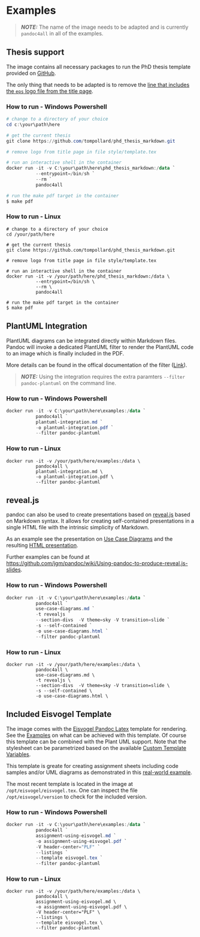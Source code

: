 # Examples

> **_NOTE:_**  The name of the image needs to be adapted and is currently
> `pandoc4all` in all of the examples.

## Thesis support

The image contains all necessary packages to run the PhD thesis template
provided on [GitHub](https://github.com/tompollard/phd_thesis_markdown).

The only thing that needs to be adapted is to remove the [line that includes the
`eps` logo file from the title page](https://github.com/tompollard/phd_thesis_markdown/blob/master/style/template.tex#L205).

### How to run - Windows Powershell

```powershell
# change to a directory of your choice
cd c:\your\path\here

# get the current thesis
git clone https://github.com/tompollard/phd_thesis_markdown.git

# remove logo from title page in file style/template.tex

# run an interactive shell in the container
docker run -it -v C:\your\path\here\phd_thesis_markdown:/data `
           --entrypoint=/bin/sh `
           --rm `
           pandoc4all

# run the make pdf target in the container
$ make pdf
```

### How to run - Linux

```shell
# change to a directory of your choice
cd /your/path/here

# get the current thesis
git clone https://github.com/tompollard/phd_thesis_markdown.git

# remove logo from title page in file style/template.tex

# run an interactive shell in the container
docker run -it -v /your/path/here/phd_thesis_markdown:/data \
           --entrypoint=/bin/sh \
           --rm \
           pandoc4all

# run the make pdf target in the container
$ make pdf
```

## PlantUML Integration

PlantUML diagrams can be integrated directly within Markdown files.
Pandoc will invoke a dedicated PlantUML filter to render the PlantUML code
to an image which is finally included in the PDF.

More details can be found in the offical documentation of the filter ([Link](https://github.com/timofurrer/pandoc-plantuml-filter)).

> **_NOTE:_** Using the integration requires the extra paramters `--filter pandoc-plantuml` on the command line.

### How to run - Windows Powershell

```powershell
docker run -it -v C:\your\path\here\examples:/data `
           pandoc4all `
           plantuml-integration.md `
           -o plantuml-integration.pdf `
           --filter pandoc-plantuml
```

### How to run - Linux

```shell
docker run -it -v /your/path/here/examples:/data \
           pandoc4all \
           plantuml-integration.md \
           -o plantuml-integration.pdf \
           --filter pandoc-plantuml
```

## reveal.js

pandoc can also be used to create presentations based on [reveal.js](https://revealjs.com/) based on Markdown syntax. It allows for creating self-contained
presentations in a single HTML file with the intrinsic simplicity of Markdown.

As an example see the presentation on [Use Case Diagrams](use-case-diagrams.md) and the resulting [HTML presentation](use-case-diagrams.html).

Further examples can be found at <https://github.com/jgm/pandoc/wiki/Using-pandoc-to-produce-reveal.js-slides>.

### How to run - Windows Powershell

```powershell
docker run -it -v C:\your\path\here\examples:/data `
           pandoc4all `
           use-case-diagrams.md `
           -t revealjs `
           --section-divs  -V theme=sky -V transition=slide `
           -s --self-contained `
           -o use-case-diagrams.html `
           --filter pandoc-plantuml
```

### How to run - Linux

```shell
docker run -it -v /your/path/here/examples:/data \
           pandoc4all \
           use-case-diagrams.md \
           -t revealjs \
           --section-divs  -V theme=sky -V transition=slide \
           -s --self-contained \
           -o use-case-diagrams.html \
```

## Included Eisvogel Template

The image comes with the [Eisvogel Pandoc Latex](https://github.com/Wandmalfarbe/pandoc-latex-template) template for rendering.
See the [Examples](https://github.com/Wandmalfarbe/pandoc-latex-template/tree/master/examples) on what can be achieved with this template. Of course
this template can be combined with the Plant UML support.
Note that the stylesheet can be parametrized based on the available
[Custom Template Variables](https://github.com/Wandmalfarbe/pandoc-latex-template#custom-template-variables).

This template is greate for creating assignment sheets including code samples
and/or UML diagrams as demonstrated in this [real-world example](assignment-using-eisvogel.pdf).

The most recent template is located in the image at `/opt/eisvogel/eisvogel.tex`.
One can inspect the file `/opt/eisvogel/version` to check for the included
version.

### How to run - Windows Powershell

```powershell
docker run -it -v C:\your\path\here\examples:/data `
           pandoc4all `
           assignment-using-eisvogel.md `
           -o assignment-using-eisvogel.pdf `
           -V header-center="PLF" `
           --listings `
           --template eisvogel.tex `
           --filter pandoc-plantuml
```

### How to run - Linux

```shell
docker run -it -v /your/path/here/examples:/data \
           pandoc4all \
           assignment-using-eisvogel.md \
           -o assignment-using-eisvogel.pdf \
           -V header-center="PLF" \
           --listings \
           --template eisvogel.tex \
           --filter pandoc-plantuml
```
